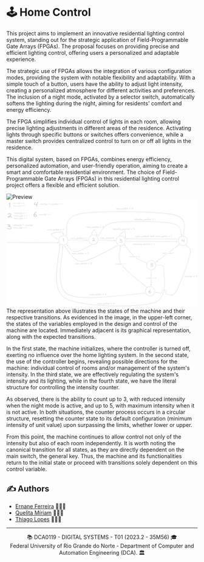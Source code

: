 # 🕹️ Home Control

This project aims to implement an innovative residential lighting control system, standing out for the strategic application of Field-Programmable Gate Arrays (FPGAs). The proposal focuses on providing precise and efficient lighting control, offering users a personalized and adaptable experience.

The strategic use of FPGAs allows the integration of various configuration modes, providing the system with notable flexibility and adaptability. With a simple touch of a button, users have the ability to adjust light intensity, creating a personalized atmosphere for different activities and preferences. The inclusion of a night mode, activated by a selector switch, automatically softens the lighting during the night, aiming for residents' comfort and energy efficiency.

The FPGA simplifies individual control of lights in each room, allowing precise lighting adjustments in different areas of the residence. Activating lights through specific buttons or switches offers convenience, while a master switch provides centralized control to turn on or off all lights in the residence.

This digital system, based on FPGAs, combines energy efficiency, personalized automation, and user-friendly operation, aiming to create a smart and comfortable residential environment. The choice of Field-Programmable Gate Arrays (FPGAs) in this residential lighting control project offers a flexible and efficient solution.

![Preview](./assets/preview.png)
![Finite State Machine](./assets/FSM.png)
The representation above illustrates the states of the machine and their respective transitions. As evidenced in the image, in the upper-left corner, the states of the variables employed in the design and control of the machine are located. Immediately adjacent is its graphical representation, along with the expected transitions.

In the first state, the machine initializes, where the controller is turned off, exerting no influence over the home lighting system. In the second state, the use of the controller begins, revealing possible directions for the machine: individual control of rooms and/or management of the system's intensity. In the third state, we are effectively regulating the system's intensity and its lighting, while in the fourth state, we have the literal structure for controlling the intensity counter.

As observed, there is the ability to count up to 3, with reduced intensity when the night mode is active, and up to 5, with maximum intensity when it is not active. In both situations, the counter process occurs in a circular structure, resetting the counter state to its default configuration (minimum intensity of unit value) upon surpassing the limits, whether lower or upper.

From this point, the machine continues to allow control not only of the intensity but also of each room independently. It is worth noting the canonical transition for all states, as they are directly dependent on the main switch, the general key. Thus, the machine and its functionalities return to the initial state or proceed with transitions solely dependent on this control variable.

## ✍️ Authors

- [Ernane Ferreira](https://github.com/ernanej) 🧑🏼‍💻
- [Quelita Míriam](https://github.com/quelita2) 👩🏼‍💻
- [Thiago Lopes](https://github.com/thiagonasmto) 🧑🏼‍💻

---

<div align="center">
  📚 DCA0119 - DIGITAL SYSTEMS - T01 (2023.2 - 35M56) 🎓 <br/>
  Federal University of Rio Grande do Norte - Department of Computer and Automation Engineering (DCA). 🏛️
</div>
